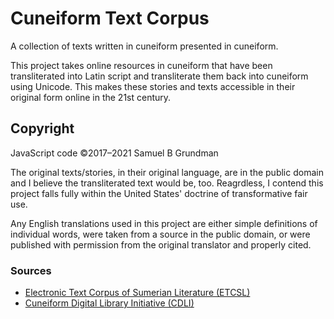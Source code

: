 # Cuneiform Text Corpus
A collection of texts written in cuneiform presented in cuneiform.

This project takes online resources in cuneiform that have been transliterated into Latin script and
transliterate them back into cuneiform using Unicode. This makes these stories and texts accessible in
their original form online in the 21st century.

## Copyright
JavaScript code ©2017–2021 Samuel B Grundman

The original texts/stories, in their original language, are in the public domain and I believe the
transliterated text would be, too. Reagrdless, I contend this project falls fully within the United
States' doctrine of transformative fair use.

Any English translations used in this project are either simple definitions of individual words, were
taken from a source in the public domain, or were published with permission from the original
translator and properly cited.

### Sources
* [Electronic Text Corpus of Sumerian Literature (ETCSL)](http://etcsl.orinst.ox.ac.uk/)
* [Cuneiform Digital Library Initiative (CDLI)](https://cdli.ucla.edu/)
